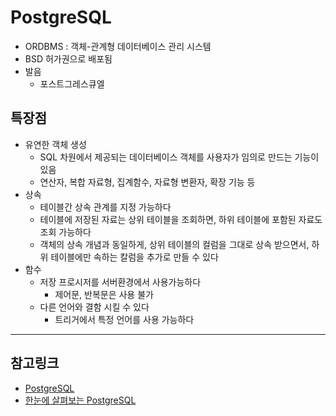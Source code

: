 # PostgreSQL
- ORDBMS : 객체-관계형 데이터베이스 관리 시스템 
- BSD 허가권으로 배포됨
- 발음
	- 포스트그레스큐엘


## 특장점
- 유연한 객체 생성
	- SQL 차원에서 제공되는 데이터베이스 객체를 사용자가 임의로 만드는 기능이 있음
	- 연산자, 복합 자료형, 집계함수, 자료형 변환자, 확장 기능 등
- 상속
	- 테이블간 상속 관계를 지정 가능하다
	- 테이블에 저장된 자료는 상위 테이블을 조회하면, 하위 테이블에 포함된 자료도 조회 가능하다
	- 객체의 상속 개념과 동일하게, 상위 테이블의 컬럼을 그대로 상속 받으면서, 하위 테이블에만 속하는 칼럼을 추가로 만들 수 있다
- 함수
	- 저장 프로시저를 서버환경에서 사용가능하다
		- 제어문, 반복문은 사용 불가
	- 다른 언어와 결함 시킬 수 있다
		- 트리거에서 특정 언어를 사용 가능하다

---
## 참고링크
- [PostgreSQL](https://ko.wikipedia.org/wiki/PostgreSQL)
- [한눈에 살펴보는 PostgreSQL](http://d2.naver.com/helloworld/227936)
